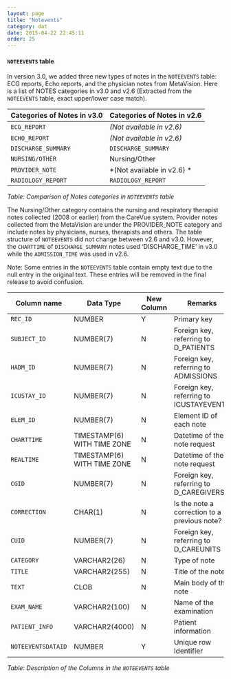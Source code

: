 ```yaml
---
layout: page
title: "Notevents"
category: dat
date: 2015-04-22 22:45:11
order: 25
---
```


#### ```NOTEEVENTS``` table

In version 3.0, we added three new types of notes in the ```NOTEEVENTS```
table: ECG reports, Echo reports, and the physician notes from
MetaVision. Here is a list of NOTES categories in v3.0 and v2.6
(Extracted from the ```NOTEEVENTS``` table, exact upper/lower case match).

Categories of Notes in v3.0 | Categories of Notes in v2.6
--- | ---
```ECG_REPORT``` | *(Not available in v2.6)*
```ECHO_REPORT``` | *(Not available in v2.6)*
```DISCHARGE_SUMMARY``` | ```DISCHARGE_SUMMARY```
```NURSING/OTHER``` | Nursing/Other
```PROVIDER_NOTE``` | *(Not available in v2.6) *
```RADIOLOGY_REPORT``` | ```RADIOLOGY_REPORT```

*Table: Comparison of Notes *categories* in ```NOTEEVENTS``` table*

The Nursing/Other category contains the nursing and respiratory
therapist notes collected (2008 or earlier) from the CareVue system.
Provider notes collected from the MetaVision are under the
PROVIDER\_NOTE category and include notes by physicians, nurses,
therapists and others. The table structure of ```NOTEEVENTS``` did not change
between v2.6 and v3.0. However, the ```CHARTTIME``` of ```DISCHARGE_SUMMARY```
notes used ‘DISCHARGE\_TIME’ in v3.0 while the ```ADMISSION_TIME``` was
used in v2.6.

Note: Some entries in the ```NOTEEVENTS``` table contain empty text due to the
null entry in the original text. These entries will be removed in the
final release to avoid confusion.

Column name | Data Type | New Column  | Remarks
--- | --- | --- | ---
```REC_ID``` | NUMBER | Y | Primary key
```SUBJECT_ID``` | NUMBER(7) | N | Foreign key, referring to D\_PATIENTS
```HADM_ID``` | NUMBER(7) | N | Foreign key, referring to ADMISSIONS
```ICUSTAY_ID``` | NUMBER(7) | N | Foreign key, referring to ICUSTAYEVENTS
```ELEM_ID``` | NUMBER(7) | N | Element ID of each note
```CHARTTIME``` | TIMESTAMP(6) WITH TIME ZONE | N | Datetime of the note request
```REALTIME``` | TIMESTAMP(6) WITH TIME ZONE | N | Datetime of the note request
```CGID``` | NUMBER(7) | N | Foreign key, referring to D\_CAREGIVERS
```CORRECTION``` | CHAR(1) | N | Is the note a correction to a previous note?
```CUID``` | NUMBER(7) | N | Foreign key, referring to D\_CAREUNITS
```CATEGORY``` | VARCHAR2(26) | N | Type of note
```TITLE``` | VARCHAR2(255) | N | Title of the note
```TEXT``` | CLOB | N | Main body of the note
```EXAM_NAME``` | VARCHAR2(100) | N | Name of the examination
```PATIENT_INFO``` | VARCHAR2(4000) | N | Patient information
```NOTEEVENTSDATAID``` | NUMBER | Y | Unique row Identifier

*Table: Description of the Columns in the ```NOTEEVENTS``` table*


